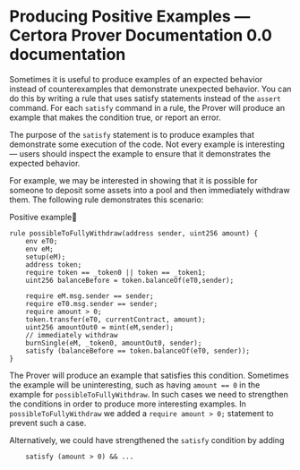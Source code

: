 # Producing Positive Examples — Certora Prover Documentation 0.0 documentation
Sometimes it is useful to produce examples of an expected behavior instead of counterexamples that demonstrate unexpected behavior. You can do this by writing a rule that uses satisfy statements instead of the `assert` command. For each `satisfy` command in a rule, the Prover will produce an example that makes the condition true, or report an error.

The purpose of the `satisfy` statement is to produce examples that demonstrate some execution of the code. Not every example is interesting — users should inspect the example to ensure that it demonstrates the expected behavior.

For example, we may be interested in showing that it is possible for someone to deposit some assets into a pool and then immediately withdraw them. The following rule demonstrates this scenario:

Positive example

```
rule possibleToFullyWithdraw(address sender, uint256 amount) {
    env eT0;
    env eM;
    setup(eM);
    address token;
    require token == _token0 || token == _token1;
    uint256 balanceBefore = token.balanceOf(eT0,sender);
    
    require eM.msg.sender == sender;
    require eT0.msg.sender == sender;
    require amount > 0;
    token.transfer(eT0, currentContract, amount);
    uint256 amountOut0 = mint(eM,sender);
    // immediately withdraw 
    burnSingle(eM, _token0, amountOut0, sender);
    satisfy (balanceBefore == token.balanceOf(eT0, sender));
}

```


The Prover will produce an example that satisfies this condition. Sometimes the example will be uninteresting, such as having `amount == 0` in the example for `possibleToFullyWithdraw`. In such cases we need to strengthen the conditions in order to produce more interesting examples. In `possibleToFullyWithdraw` we added a `require amount > 0;` statement to prevent such a case.

Alternatively, we could have strengthened the `satisfy` condition by adding

```
    satisfy (amount > 0) && ...

```
